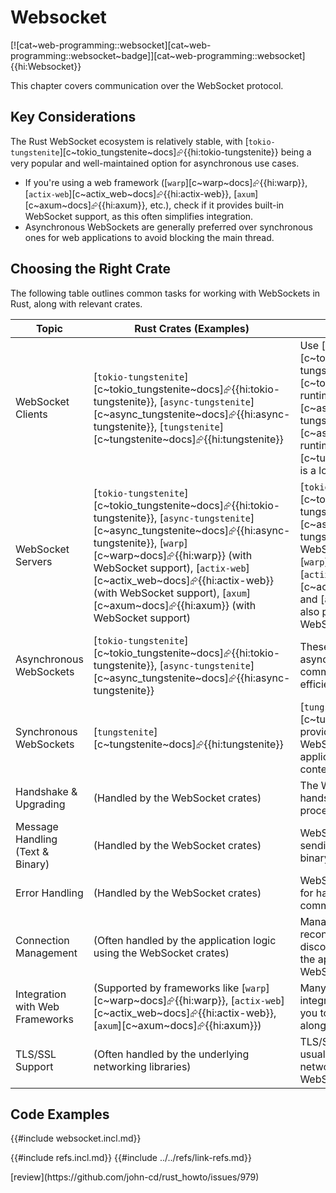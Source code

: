 # Websocket

[![cat~web-programming::websocket][cat~web-programming::websocket~badge]][cat~web-programming::websocket]{{hi:Websocket}}

This chapter covers communication over the WebSocket protocol.

## Key Considerations

The Rust WebSocket ecosystem is relatively stable, with [`tokio-tungstenite`][c~tokio_tungstenite~docs]⮳{{hi:tokio-tungstenite}} being a very popular and well-maintained option for asynchronous use cases.

- If you're using a web framework ([`warp`][c~warp~docs]⮳{{hi:warp}}, [`actix-web`][c~actix_web~docs]⮳{{hi:actix-web}}, [`axum`][c~axum~docs]⮳{{hi:axum}}, etc.), check if it provides built-in WebSocket support, as this often simplifies integration.
- Asynchronous WebSockets are generally preferred over synchronous ones for web applications to avoid blocking the main thread.

## Choosing the Right Crate

The following table outlines common tasks for working with WebSockets in Rust, along with relevant crates.

| Topic | Rust Crates (Examples) | Notes |
|---|---|---|
| WebSocket Clients | [`tokio-tungstenite`][c~tokio_tungstenite~docs]⮳{{hi:tokio-tungstenite}}, [`async-tungstenite`][c~async_tungstenite~docs]⮳{{hi:async-tungstenite}}, [`tungstenite`][c~tungstenite~docs]⮳{{hi:tungstenite}} | Use [`tokio-tungstenite`][c~tokio_tungstenite~docs]⮳{{hi:tokio-tungstenite}} when using the [`tokio`][c~tokio~docs]⮳{{hi:tokio}} async runtime, [`async-tungstenite`][c~async_tungstenite~docs]⮳{{hi:async-tungstenite}} for the [`async-std`][c~async_std~docs]⮳{{hi:async-std}} runtime. [`tungstenite`][c~tungstenite~docs]⮳{{hi:tungstenite}} is a lower-level crate. |
| WebSocket Servers | [`tokio-tungstenite`][c~tokio_tungstenite~docs]⮳{{hi:tokio-tungstenite}}, [`async-tungstenite`][c~async_tungstenite~docs]⮳{{hi:async-tungstenite}}, [`warp`][c~warp~docs]⮳{{hi:warp}} (with WebSocket support), [`actix-web`][c~actix_web~docs]⮳{{hi:actix-web}} (with WebSocket support), [`axum`][c~axum~docs]⮳{{hi:axum}} (with WebSocket support) | [`tokio-tungstenite`][c~tokio_tungstenite~docs]⮳{{hi:tokio-tungstenite}} and [`async-tungstenite`][c~async_tungstenite~docs]⮳{{hi:async-tungstenite}} can be used to build custom WebSocket servers. Web frameworks like [`warp`][c~warp~docs]⮳{{hi:warp}}, [`actix-web`][c~actix_web~docs]⮳{{hi:actix-web}}, and [`axum`][c~axum~docs]⮳{{hi:axum}} also provide built-in support for handling WebSockets. |
| Asynchronous WebSockets | [`tokio-tungstenite`][c~tokio_tungstenite~docs]⮳{{hi:tokio-tungstenite}}, [`async-tungstenite`][c~async_tungstenite~docs]⮳{{hi:async-tungstenite}} | These crates are designed for asynchronous WebSocket communication, which is essential for efficient web applications. |
| Synchronous WebSockets | [`tungstenite`][c~tungstenite~docs]⮳{{hi:tungstenite}} | [`tungstenite`][c~tungstenite~docs]⮳{{hi:tungstenite}} provides a synchronous API for WebSockets. Less common for web applications but might be useful in other contexts. |
| Handshake & Upgrading | (Handled by the WebSocket crates) | The WebSocket crates handle the initial handshake and protocol upgrade process. |
| Message Handling (Text & Binary) | (Handled by the WebSocket crates) | WebSocket crates provide methods for sending and receiving both text and binary messages. |
| Error Handling | (Handled by the WebSocket crates) | WebSocket crates include mechanisms for handling errors that may occur during communication. |
| Connection Management | (Often handled by the application logic using the WebSocket crates) | Managing connections, including reconnecting and handling disconnections, is typically handled by the application logic using the WebSocket crate's API. |
| Integration with Web Frameworks | (Supported by frameworks like [`warp`][c~warp~docs]⮳{{hi:warp}}, [`actix-web`][c~actix_web~docs]⮳{{hi:actix-web}}, [`axum`][c~axum~docs]⮳{{hi:axum}}) | Many web frameworks provide easy integration with WebSockets, allowing you to handle WebSocket connections alongside regular HTTP requests. |
| TLS/SSL Support | (Often handled by the underlying networking libraries) | TLS/SSL encryption for WebSockets is usually handled by the underlying networking libraries used by the WebSocket crate. |

## Code Examples

{{#include websocket.incl.md}}

{{#include refs.incl.md}}
{{#include ../../refs/link-refs.md}}

<div class="hidden">
[review](https://github.com/john-cd/rust_howto/issues/979)
</div>
